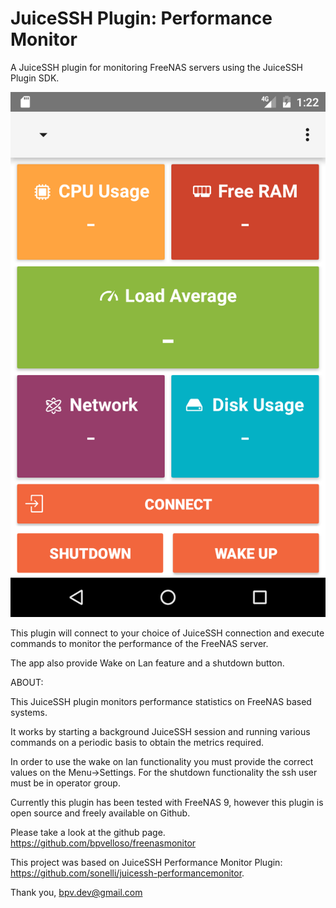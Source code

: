 JuiceSSH Plugin: Performance Monitor
===========================

A JuiceSSH plugin for monitoring FreeNAS servers using the JuiceSSH Plugin SDK.

![screenshot](screenshot.png)

This plugin will connect to your choice of JuiceSSH connection and execute commands to monitor the
performance of the FreeNAS server.

The app also provide Wake on Lan feature and a shutdown button.

ABOUT:

This JuiceSSH plugin monitors performance statistics on FreeNAS based systems.

It works by starting a background JuiceSSH session and running various commands on a periodic basis
to obtain the metrics required.

In order to use the wake on lan functionality you must provide  the correct values on the
Menu->Settings. For the shutdown functionality the ssh user must be in operator group.

Currently this plugin has been tested with FreeNAS 9, however this plugin is open source and
freely available on Github.

  Please take a look at the github page.
          https://github.com/bpvelloso/freenasmonitor


  This project was based on JuiceSSH Performance Monitor Plugin:
          https://github.com/sonelli/juicessh-performancemonitor.


Thank you,
bpv.dev@gmail.com